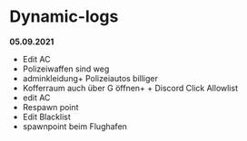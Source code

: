 # Dynamic-logs
**05.09.2021**
+ Edit AC
+ Polizeiwaffen sind weg
+ adminkleidung+ Polizeiautos billiger
+ Kofferraum auch über G öffnen+ + Discord Click Allowlist
+ edit AC
+ Respawn point
+ Edit Blacklist
+ spawnpoint beim Flughafen
